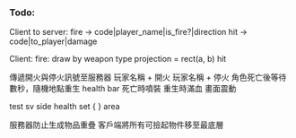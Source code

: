 ﻿### Todo:
Client to server:
fire ->
code|player_name|is_fire?|direction
hit ->
code|to_player|damage

Client:
fire:
draw by weapon type
projection = rect(a, b)
hit

傳遞開火與停火訊號至服務器
玩家名稱 + 開火
玩家名稱 + 停火
角色死亡後等待數秒，隨機地點重生
health bar
死亡時噴裝
重生時滿血
畫面震動

test sv side health set { } area

服務器防止生成物品重疊
客戶端將所有可撿起物件移至最底層
